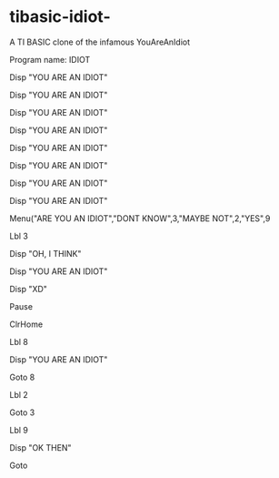 # tibasic-idiot-
A TI BASIC clone of the infamous YouAreAnIdiot

Program name: IDIOT

Disp "YOU ARE AN IDIOT"

Disp "YOU ARE AN IDIOT"

Disp "YOU ARE AN IDIOT"

Disp "YOU ARE AN IDIOT"

Disp "YOU ARE AN IDIOT"

Disp "YOU ARE AN IDIOT"

Disp "YOU ARE AN IDIOT"

Disp "YOU ARE AN IDIOT"

Menu("ARE YOU AN IDIOT","DONT KNOW",3,"MAYBE NOT",2,"YES",9

Lbl 3

Disp "OH, I THINK"

Disp "YOU ARE AN IDIOT"

Disp "XD"

Pause

ClrHome

Lbl 8

Disp "YOU ARE AN IDIOT"

Goto 8

Lbl 2

Goto 3

Lbl 9

Disp "OK THEN"

Goto 
